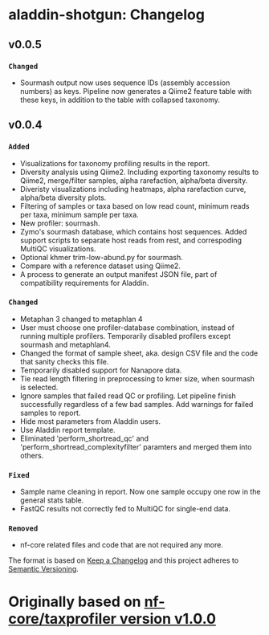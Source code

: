 # aladdin-shotgun: Changelog

## v0.0.5

### `Changed`
- Sourmash output now uses sequence IDs (assembly accession numbers) as keys. Pipeline now generates a Qiime2 feature table with these keys, in addition to the table with collapsed taxonomy.

## v0.0.4 

### `Added`
- Visualizations for taxonomy profiling results in the report.
- Diversity analysis using Qiime2. Including exporting taxonomy results to Qiime2, merge/filter samples, alpha rarefaction, alpha/beta diversity.
- Diveristy visualizations including heatmaps, alpha rarefaction curve, alpha/beta diversity plots.
- Filtering of samples or taxa based on low read count, minimum reads per taxa, minimum sample per taxa.
- New profiler: sourmash. 
- Zymo's sourmash database, which contains host sequences. Added support scripts to separate host reads from rest, and correspoding MultiQC visualizations.
- Optional khmer trim-low-abund.py for sourmash.
- Compare with a reference dataset using Qiime2.
- A process to generate an output manifest JSON file, part of compatibility requirements for Aladdin.

### `Changed`
- Metaphan 3 changed to metaphlan 4
- User must choose one profiler-database combination, instead of running multiple profilers. Temporarily disabled profilers except sourmash and metaphlan4.
- Changed the format of sample sheet, aka. design CSV file and the code that sanity checks this file.
- Temporarily disabled support for Nanapore data.
- Tie read length filtering in preprocessing to kmer size, when sourmash is selected.
- Ignore samples that failed read QC or profiling. Let pipeline finish successfully regardless of a few bad samples. Add warnings for failed samples to report.
- Hide most parameters from Aladdin users.
- Use Aladdin report template.
- Eliminated 'perform_shortread_qc' and 'perform_shortread_complexityfilter' paramters and merged them into others.

### `Fixed`
- Sample name cleaning in report. Now one sample occupy one row in the general stats table.
- FastQC results not correctly fed to MultiQC for single-end data.

### `Removed`
- nf-core related files and code that are not required any more.

The format is based on [Keep a Changelog](https://keepachangelog.com/en/1.0.0/)
and this project adheres to [Semantic Versioning](https://semver.org/spec/v2.0.0.html).

# Originally based on [nf-core/taxprofiler version v1.0.0](https://github.com/nf-core/taxprofiler/tree/1.0.0)